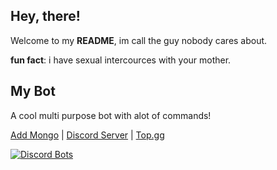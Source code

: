 ## Hey, there!

Welcome to my **README**, im call the guy nobody cares about.

**fun fact**: i have sexual intercources with your mother.

## My Bot
A cool multi purpose bot with alot of commands!

[Add Mongo](https://dsc.gg/mongo) | [Discord Server](https://discord.gg/Ystsye27de) | [Top.gg](https://top.gg/bot/852002206772756500)

[![Discord Bots](https://top.gg/api/widget/status/852002206772756500.svg?noavatar=true)](https://top.gg/bot/852002206772756500)

